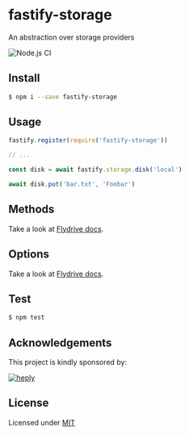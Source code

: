 # fastify-storage

An abstraction over storage providers

![Node.js CI](https://github.com/heply/fastify-storage/workflows/Node.js%20CI/badge.svg)

## Install

```bash
$ npm i --save fastify-storage
```

## Usage

```js
fastify.register(require('fastify-storage'))

// ...

const disk = await fastify.storage.disk('local')

await disk.put('bar.txt', 'Foobar')
```

## Methods

Take a look at [Flydrive docs](https://github.com/Slynova-Org/flydrive/blob/develop/README.md).

## Options

Take a look at [Flydrive docs](https://github.com/Slynova-Org/flydrive/blob/develop/examples/config.ts).

## Test

```bash
$ npm test
```

## Acknowledgements

This project is kindly sponsored by:

[![heply](https://raw.githack.com/heply/brand/master/heply-logo.svg)](https://www.heply.it)

## License

Licensed under [MIT](./LICENSE)